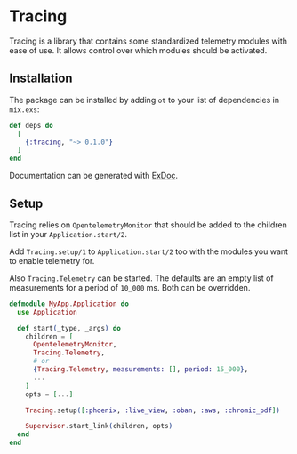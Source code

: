 # Tracing

Tracing is a library that contains some standardized telemetry modules with ease of use. It allows control over which modules
should be activated.

## Installation

The package can be installed by adding `ot` to your list of dependencies in `mix.exs`:

```elixir
def deps do
  [
    {:tracing, "~> 0.1.0"}
  ]
end
```

Documentation can be generated with [ExDoc](https://github.com/elixir-lang/ex_doc).

## Setup

Tracing relies on `OpentelemetryMonitor` that should be added to the children list in your `Application.start/2`.

Add `Tracing.setup/1` to `Application.start/2` too with the modules you want to enable telemetry for.

Also `Tracing.Telemetry` can be started. The defaults are an empty list of measurements for a period of `10_000` ms. Both can be overridden.

```elixir
defmodule MyApp.Application do
  use Application

  def start(_type, _args) do
    children = [
      OpentelemetryMonitor,
      Tracing.Telemetry,
      # or
      {Tracing.Telemetry, measurements: [], period: 15_000},
      ...
    ]
    opts = [...]

    Tracing.setup([:phoenix, :live_view, :oban, :aws, :chromic_pdf])

    Supervisor.start_link(children, opts)
  end
end
```

